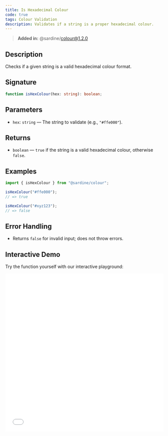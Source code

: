 ```yaml
---
title: Is Hexadecimal Colour
code: true
tags: Colour Validation
description: Validates if a string is a proper hexadecimal colour.
---
```


> **Added in:** @sardine/colour@1.2.0

## Description

Checks if a given string is a valid hexadecimal colour format.

## Signature

```typescript
function isHexColour(hex: string): boolean;
```

## Parameters

- `hex`: `string` — The string to validate (e.g., `"#ffe000"`).

## Returns

- `boolean` — `true` if the string is a valid hexadecimal colour, otherwise `false`.

## Examples

```typescript
import { isHexColour } from "@sardine/colour";

isHexColour("#ffe000");
// => true

isHexColour("#xyz123");
// => false
```

## Error Handling

- Returns `false` for invalid input; does not throw errors.

## Interactive Demo

Try the function yourself with our interactive playground:

<iframe
  src="/playground/isHexColour.html"
  title="isHexColour"
  width="100%"
  height="500px"
  style="border:0; overflow:hidden;"
  sandbox="allow-scripts allow-same-origin"
></iframe>
